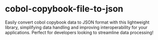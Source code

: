 # cobol-copybook-file-to-json
Easily convert cobol copybook data to JSON format with this lightweight library, simplifying data handling and improving interoperability for your applications. Perfect for developers looking to streamline data processing!
